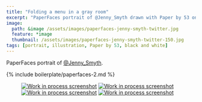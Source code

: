 ```yaml
---
title: "Folding a menu in a gray room"
excerpt: "PaperFaces portrait of @Jenny_Smyth drawn with Paper by 53 on an iPad."
image: 
  path: &image /assets/images/paperfaces-jenny-smyth-twitter.jpg 
  feature: *image
  thumbnail: /assets/images/paperfaces-jenny-smyth-twitter-150.jpg
tags: [portrait, illustration, Paper by 53, black and white]
---
```


PaperFaces portrait of [@Jenny_Smyth](http://twitter.com/Jenny_Smyth).

{% include boilerplate/paperfaces-2.md %}

<figure class="half">
	<a href="{{ site.url }}/assets/images/paperfaces-jenny-smyth-process-1-lg.jpg"><img src="{{ site.url }}/assets/images/paperfaces-jenny-smyth-process-1-600.jpg" alt="Work in process screenshot"></a>
	<a href="{{ site.url }}/assets/images/paperfaces-jenny-smyth-process-2-lg.jpg"><img src="{{ site.url }}/assets/images/paperfaces-jenny-smyth-process-2-600.jpg" alt="Work in process screenshot"></a>
	<a href="{{ site.url }}/assets/images/paperfaces-jenny-smyth-process-3-lg.jpg"><img src="{{ site.url }}/assets/images/paperfaces-jenny-smyth-process-3-600.jpg" alt="Work in process screenshot"></a>
	<a href="{{ site.url }}/assets/images/paperfaces-jenny-smyth-process-4-lg.jpg"><img src="{{ site.url }}/assets/images/paperfaces-jenny-smyth-process-4-600.jpg" alt="Work in process screenshot"></a>
</figure>
